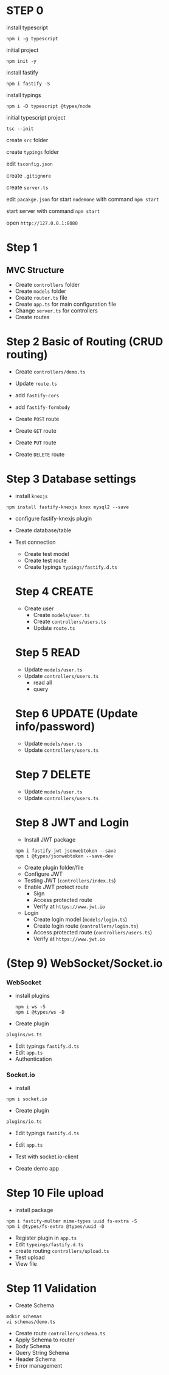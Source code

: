 # STEP 0

install typescript
```
npm i -g typescript
```

initial project

```
npm init -y
```

install fastify

```
npm i fastify -S
```

install typings
```
npm i -D typescript @types/node
```

initial typescript project
```
tsc --init 
```

create `src` folder

create `typings` folder

edit `tsconfig.json`

create `.gitignore`

create `server.ts`

edit `pacakge.json` for start `nodemone` with command `npm start`

start server with command `npm start`

open `http://127.0.0.1:8080`

# Step 1

## MVC Structure

- Create `controllers` folder
- Create `models` folder
- Create `router.ts` file
- Create `app.ts` for main configuration file
- Change `server.ts` for controllers
- Create routes 

# Step 2 Basic of Routing (CRUD routing)

- Create `controllers/demo.ts`
- Update `route.ts`
- add `fastify-cors`
- add `fastify-formbody`

- Create `POST` route
- Create `GET` route
- Create `PUT` route
- Create `DELETE` route

# Step 3 Database settings
- install `knexjs`
```
npm install fastify-knexjs knex mysql2 --save
```
- configure fastify-knexjs plugin
- Create database/table
- Test connection
  - Create test model
  - Create test route
  - Create typings `typings/fastify.d.ts`

  # Step 4 CREATE
  - Create user
    - Create `models/user.ts`
    - Create `controllers/users.ts`
    - Update `route.ts`
  
  # Step 5 READ
  - Update `models/user.ts`
  - Update `controllers/users.ts`
    - read all
    - query

  # Step 6 UPDATE (Update info/password)
  - Update `models/user.ts`
  - Update `controllers/users.ts`

  # Step 7 DELETE
    - Update `models/user.ts`
    - Update `controllers/users.ts`

  # Step 8 JWT and Login
    - Install JWT package
    
    ```
    npm i fastify-jwt jsonwebtoken --save 
    npm i @types/jsonwebtoken --save-dev
    ```
    
    - Create plugin folder/file
    - Configure JWT
    - Testing JWT (`controllers/index.ts`)
    - Enable JWT protect route
      - Sign
      - Access protected route
      - Verify at `https://www.jwt.io`
    - Login
      - Create login model (`models/login.ts`)
      - Create login route (`controllers/login.ts`)
      - Access protected route (`controllers/users.ts`)
      - Verify at `https://www.jwt.io`

# (Step 9) WebSocket/Socket.io

### WebSocket
  - install plugins

    ```
    npm i ws -S
    npm i @types/ws -D
    ```
  - Create plugin

  ```
  plugins/ws.ts
  ```
  - Edit typings `fastify.d.ts`
  - Edit `app.ts`
  - Authentication

### Socket.io
- install
```
npm i socket.io
```
- Create plugin
```
plugins/io.ts
```
- Edit typings `fastify.d.ts`
- Edit `app.ts`
- Test with socket.io-client

- Create demo app

# Step 10 File upload
- install package
```
npm i fastify-multer mime-types uuid fs-extra -S
npm i @types/fs-extra @types/uuid -D
```
- Register plugin in `app.ts`
- Edit `typeings/fastify.d.ts`
- create routing `controllers/upload.ts`
- Test upload
- View file

# Step 11 Validation
- Create Schema
```
mdkir schemas
vi schemas/demo.ts
```
- Create route `controllers/schema.ts`
- Apply Schema to router
- Body Schema
- Query String Schema
- Header Schema
- Error management